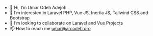 - 👋 Hi, I’m Umar Odeh Adejoh
- 👀 I’m interested in Laravel PHP, Vue JS, Inertia JS, Tailwind CSS and Bootstrap
- 💞️ I’m looking to collaborate on Laravel and Vue Projects
- 📫 How to reach me umar@arcodeh.pro

<!---
stradox4u/stradox4u is a ✨ special ✨ repository because its `README.md` (this file) appears on your GitHub profile.
You can click the Preview link to take a look at your changes.
--->

